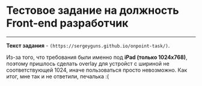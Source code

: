 # Тестовое задание на должность Front-end разработчик

---

**Текст задания** - `(https://sergeyguns.github.io/onpoint-task/)`.

Из-за того, что требования были именно под **iPad (только 1024x768)**, поэтому пришлось сделать overlay для устройст с шириной не соответствующей 1024, иначе пользоваться просто невозможно.
Как итог, мне так и не ответили, печалька :(
